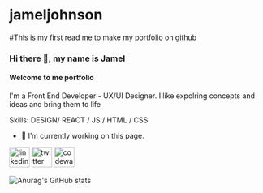 # jameljohnson

#This is my first read me to make my portfolio on github

### Hi there 👋, my name is Jamel 
#### Welcome to me portfolio
I'm a Front End Developer - UX/UI Designer. I like expolring concepts and ideas and bring them to life

Skills: DESIGN/ REACT / JS / HTML / CSS

- 🔭 I’m currently working on this page. 


[<img src='https://cdn.jsdelivr.net/npm/simple-icons@3.0.1/icons/linkedin.svg' alt='linkedin' height='40'>](https://www.linkedin.com/in/https://www.linkedin.com/public-profile/settings?trk=d_flagship3_profile_self_view_public_profile/)  [<img src='https://cdn.jsdelivr.net/npm/simple-icons@3.0.1/icons/twitter.svg' alt='twitter' height='40'>](https://twitter.com/https://twitter.com/_jjohnson93)  [<img src='https://cdn.jsdelivr.net/npm/simple-icons@3.0.1/icons/codewars.svg' alt='codewars' height='40'>](https://www.codewars.com/users/jamel144)  



![Anurag's GitHub stats](https://github-readme-stats.vercel.app/api?username=Jamel144&show__icons=true&theme=transparent)
